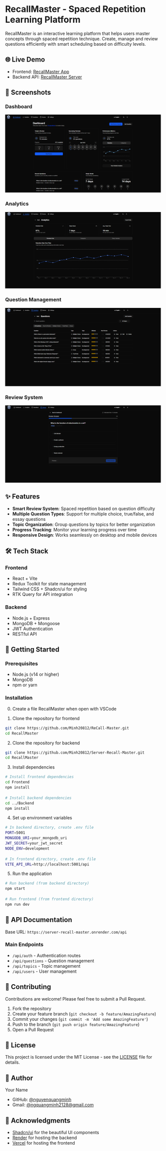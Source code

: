 # RecallMaster - Spaced Repetition Learning Platform

RecallMaster is an interactive learning platform that helps users master concepts through spaced repetition technique. Create, manage and review questions efficiently with smart scheduling based on difficulty levels.

## 🌐 Live Demo

- Frontend: [RecallMaster App](https://recallmaster.vercel.app)
- Backend API: [RecallMaster Server](https://server-recall-master.onrender.com)

## 📸 Screenshots

### Dashboard

![Dashboard](./screenshots/Desktop_Dashboard.png)

### Analytics

![Analytics](./screenshots/Desktop_Analytics.png)

### Question Management

![Questions](./screenshots/Desktop_Questions.png)

### Review System

![Review](./screenshots/Desktop_Review.png)

## ✨ Features

- **Smart Review System**: Spaced repetition based on question difficulty
- **Multiple Question Types**: Support for multiple choice, true/false, and essay questions
- **Topic Organization**: Group questions by topics for better organization
- **Progress Tracking**: Monitor your learning progress over time
- **Responsive Design**: Works seamlessly on desktop and mobile devices

## 🛠️ Tech Stack

### Frontend

- React + Vite
- Redux Toolkit for state management
- Tailwind CSS + Shadcn/ui for styling
- RTK Query for API integration

### Backend

- Node.js + Express
- MongoDB + Mongoose
- JWT Authentication
- RESTful API

## 🚀 Getting Started

### Prerequisites

- Node.js (v14 or higher)
- MongoDB
- npm or yarn

### Installation

0. Create a file RecallMaster when open with VSCode

1. Clone the repository for frontend

```bash
git clone https://github.com/Minh20812/ReCall-Master.git
cd RecallMaster
```

2. Clone the repository for backend

```bash
git clone https://github.com/Minh20812/Server-Recall-Master.git
cd RecallMaster
```

3. Install dependencies

```bash
# Install frontend dependencies
cd Frontend
npm install

# Install backend dependencies
cd ../Backend
npm install
```

4. Set up environment variables

```bash
# In backend directory, create .env file
PORT=5001
MONGODB_URI=your_mongodb_uri
JWT_SECRET=your_jwt_secret
NODE_ENV=development

# In frontend directory, create .env file
VITE_API_URL=http://localhost:5001/api
```

5. Run the application

```bash
# Run backend (from backend directory)
npm start

# Run frontend (from frontend directory)
npm run dev
```

## 📖 API Documentation

Base URL: `https://server-recall-master.onrender.com/api`

### Main Endpoints

- `/api/auth` - Authentication routes
- `/api/questions` - Question management
- `/api/topics` - Topic management
- `/api/users` - User management

## 🤝 Contributing

Contributions are welcome! Please feel free to submit a Pull Request.

1. Fork the repository
2. Create your feature branch (`git checkout -b feature/AmazingFeature`)
3. Commit your changes (`git commit -m 'Add some AmazingFeature'`)
4. Push to the branch (`git push origin feature/AmazingFeature`)
5. Open a Pull Request

## 📝 License

This project is licensed under the MIT License - see the [LICENSE](LICENSE) file for details.

## 👤 Author

Your Name

- GitHub: [@nguyenquangminh](https://github.com/Minh20812)
- Gmail: [@ngquangminh2128@gmail.com](ngquangminh2128@gmail.com)

## 🙏 Acknowledgments

- [Shadcn/ui](https://ui.shadcn.com/) for the beautiful UI components
- [Render](https://render.com/) for hosting the backend
- [Vercel](https://vercel.app/) for hosting the frontend
